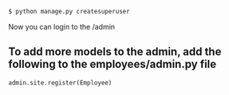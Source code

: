 

```sh
$ python manage.py createsuperuser
```
Now you can login to the /admin

## To add more models to the admin, add the following to the employees/admin.py file
```python
admin.site.register(Employee)
```
